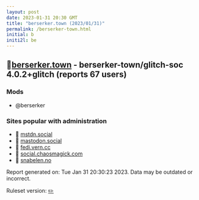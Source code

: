 ```yaml
---
layout: post
date: 2023-01-31 20:30 GMT
title: "berserker.town (2023/01/31)"
permalink: /berserker-town.html
initial: b
initi2l: be
---
```


## 🐘[berserker.town](https://berserker.town) - berserker-town/glitch-soc 4.0.2+glitch (reports 67 users)

### Mods
 * @berserker

### Sites popular with administration

* 🐘 [mstdn.social](/mstdn-social.html)
* 🧸 [mastodon.social](/mastodon-social.html)
* 🐘 [fedi.vern.cc](/fedi-vern-cc.html)
* 🐘 [social.chaosmagick.com](/social-chaosmagick-com.html)
* 🐘 [snabelen.no](/snabelen-no.html)

Report generated on: Tue Jan 31 20:30:23 2023. Data may be outdated or incorrect.

Ruleset version: [✏️](/version-pencil)
